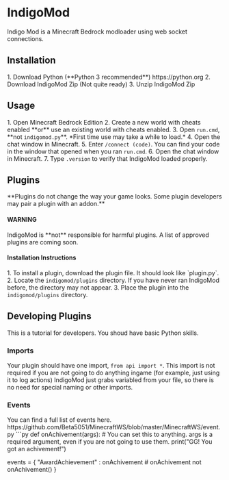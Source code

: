 <h1>IndigoMod</h1>
Indigo Mod is a Minecraft Bedrock modloader using web socket connections.
<h2>Installation</h2>
1. Download Python (**Python 3 recommended**) https://python.org
2. Download IndigoMod Zip (Not quite ready)
3. Unzip IndigoMod Zip
<h2>Usage</h2>
1. Open Minecraft Bedrock Edition
2. Create a new world with cheats enabled **or** use an existing world with cheats enabled.
3. Open <code>run.cmd</code>, **not <code>indigomod.py</code>**. *First time use may take a while to load.*
4. Open the chat window in Minecraft.
5. Enter <code>/connect (code)</code>. You can find your code in the window that opened when you ran <code>run.cmd</code>.
6. Open the chat window in Minecraft.
7. Type <code>.version</code> to verify that IndigoMod loaded properly.
<h2>Plugins</h2>
**Plugins do not change the way your game looks. Some plugin developers may pair a plugin with an addon.**
<h4>WARNING</h4>
IndigoMod is **not** responsible for harmful plugins. A list of approved plugins are coming soon.
<h4>Installation Instructions</h4>
1. To install a plugin, download the plugin file. It should look like `plugin.py`.
2. Locate the <code>indigomod/plugins</code> directory. If you have never ran IndigoMod before, the directory may not appear.
3. Place the plugin into the <code>indigomod/plugins</code> directory.
<h2>Developing Plugins</h2>
This is a tutorial for developers. You shoud have basic Python skills.
<h3>Imports</h3>
Your plugin should have one import, <code>from api import *</code>. This import is not required if you are not going to do anything ingame (for example, just using it to log actions)
IndigoMod just grabs variabled from your file, so there is no need for special naming or other imports.
<h3>Events</h3>
You can find a full list of events here. https://github.com/Beta5051/MinecraftWS/blob/master/MinecraftWS/event.py
```py
 def onAchivement(args): # You can set this to anything. args is a required argument, even if you are not going to use them.
  print("GG! You got an achivement!")
 
 events = {
  "AwardAchievement" : onAchivement # onAchivement not onAchivement()
 }
